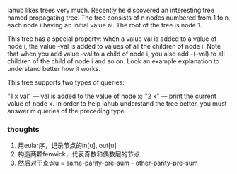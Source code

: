 Iahub likes trees very much. Recently he discovered an interesting tree named propagating tree. The tree consists of n
nodes numbered from 1 to n, each node i having an initial value ai. The root of the tree is node 1.

This tree has a special property: when a value val is added to a value of node i, the value -val is added to values of
all the children of node i. Note that when you add value -val to a child of node i, you also add -(-val) to all children
of the child of node i and so on. Look an example explanation to understand better how it works.

This tree supports two types of queries:

"1 x val" — val is added to the value of node x;
"2 x" — print the current value of node x.
In order to help Iahub understand the tree better, you must answer m queries of the preceding type.

### thoughts

1. 用eular序，记录节点的in[u], out[u]
2. 构造两颗fenwick，代表奇数和偶数层的节点
3. 然后对于查询u = same-parity-pre-sum - other-parity-pre-sum